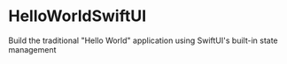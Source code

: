 # HelloWorldSwiftUI
Build the traditional "Hello World" application using SwiftUI's built-in state management

